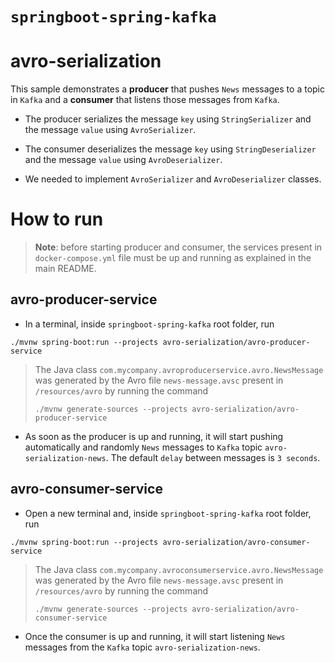 # `springboot-spring-kafka`

# avro-serialization

This sample demonstrates a **producer** that pushes `News` messages to a topic in `Kafka` and a **consumer** that
listens those messages from `Kafka`.

- The producer serializes the message `key` using `StringSerializer` and the message `value` using `AvroSerializer`.

- The consumer deserializes the message `key` using `StringDeserializer` and the message `value` using `AvroDeserializer`.

- We needed to implement `AvroSerializer` and `AvroDeserializer` classes.

# How to run

> **Note**: before starting producer and consumer, the services present in `docker-compose.yml` file must be up and running
as explained in the main README.

## avro-producer-service

- In a terminal, inside `springboot-spring-kafka` root folder, run
```
./mvnw spring-boot:run --projects avro-serialization/avro-producer-service
```
> The Java class `com.mycompany.avroproducerservice.avro.NewsMessage` was generated by the Avro file
> `news-message.avsc` present in `/resources/avro` by running the command
> ```
> ./mvnw generate-sources --projects avro-serialization/avro-producer-service
> ```

- As soon as the producer is up and running, it will start pushing automatically and randomly `News` messages to `Kafka`
topic `avro-serialization-news`. The default `delay` between messages is `3 seconds`.

## avro-consumer-service

- Open a new terminal and, inside `springboot-spring-kafka` root folder, run
```
./mvnw spring-boot:run --projects avro-serialization/avro-consumer-service
```
> The Java class `com.mycompany.avroconsumerservice.avro.NewsMessage` was generated by the Avro file
> `news-message.avsc` present in `/resources/avro` by running the command
> ```
> ./mvnw generate-sources --projects avro-serialization/avro-consumer-service
> ```

- Once the consumer is up and running, it will start listening `News` messages from the `Kafka` topic
`avro-serialization-news`.